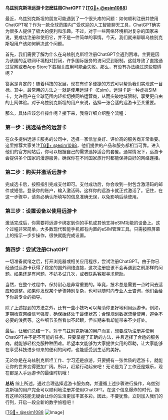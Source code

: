 **乌兹别克斯坦远游卡怎麽註冊ChatGPT？[[TG💪+ @esim1088](https://t.me/s/esim1088)]**

最近，乌兹别克斯坦的朋友可能遇到了一个很头疼的问题：如何顺利注册并使用ChatGPT呢？作为一款全球范围内广受欢迎的人工智能聊天工具，ChatGPT确实为很多人提供了极大的便利和乐趣。不过，对于一些网络环境相对复杂的国家来说，要成功注册和使用它，并不是一件简单的事情。今天，我们就来聊聊乌兹别克斯坦用户该如何解决这个问题。

首先，我们需要了解为什么在乌兹别克斯坦注册ChatGPT会遇到困难。主要是因为该国的互联网环境相对封闭，许多国际服务的访问受到限制。这就导致了直接通过官网或者App Store下载相关应用可能会失败。那么，有没有办法绕过这些障碍呢？

答案是肯定的！随着科技的发展，现在有许多便捷的方式可以帮助我们实现这一目标。其中，最常用的方法之一就是使用远游卡（Esim）。远游卡是一种虚拟SIM卡，允许用户在全球范围内轻松切换网络运营商，从而突破地域限制，享受更自由的上网体验。对于乌兹别克斯坦的用户来说，选择一张合适的远游卡至关重要。

那么，具体应该怎样操作呢？接下来，我将详细介绍整个流程：

### 第一步：挑选适合的远游卡
在众多提供远游卡服务的公司中，选择一家信誉良好、评价高的服务商非常重要。这里推荐大家关注[TG💪+ @esim1088](https://t.me/s/esim1088)，他们提供的产品和服务都相当可靠。进入他们的官方网站后，你可以根据自己的需求选择适合的套餐。通常情况下，远游卡会提供多个国家的漫游服务，确保你在不同国家旅行时都能保持良好的网络连接。

### 第二步：购买并激活远游卡
完成选卡后，按照指引完成支付即可。支付成功后，你会收到一封包含激活码的邮件或短信。登录你的账户，输入激活码，这样你的远游卡就正式激活了。记住，在这一步骤中，请务必确认所填写的信息准确无误，以免影响后续使用。

### 第三步：设置设备以使用远游卡
激活完成后，你需要将远游卡绑定到你的手机或其他支持eSIM功能的设备上。这个过程非常简单，大多数现代智能手机都有内置的eSIM管理工具。只需按照屏幕上的指示一步步操作，很快就能完成设置。

### 第四步：尝试注册ChatGPT
一切准备就绪之后，打开浏览器或相关应用程序，尝试注册ChatGPT。由于你已经通过远游卡获得了稳定的国外网络连接，这次注册应该不会再遇到之前那样的问题。如果还是有问题，不妨多试几次，或者联系客服寻求帮助。

当然，在整个过程中，保持耐心是非常重要的。毕竟，技术总是需要一点时间去适应和调整。如果你发现某个步骤特别复杂，也可以随时向专业人士咨询，他们会给予你最专业的指导。

除了上述提到的方法之外，还有一些小技巧可以帮助你更好地利用远游卡。例如，定期检查网络信号强度，确保始终处于最佳状态；合理规划数据流量使用，避免不必要的浪费等。这些细节虽然看似不起眼，但长期来看却能带来不少好处。

最后，让我们总结一下。对于乌兹别克斯坦的用户而言，想要成功注册并使用ChatGPT并不是不可能的任务。只要掌握了正确的方法，并且选择了合适的服务商，就能够轻松克服种种困难。希望本文能够为大家提供实用的帮助，让大家能够在享受科技进步带来的便利的同时，也能感受到生活的美好。

无论你是在乌兹别克斯坦工作、学习还是旅游，只要拥有一张优质的远游卡，就能让你的世界变得更加广阔。所以，赶紧行动起来吧！无论是为了工作还是娱乐，现在都是入手远游卡的最佳时机哦！

**总结**
综上所述，通过合理选择远游卡服务商，并遵循上述步骤进行操作，乌兹别克斯坦的用户完全可以顺利地注册并使用ChatGPT。在这个信息爆炸的时代，拥有这样的技能无疑会让你的生活更加丰富多彩。因此，不要犹豫，立刻加入我们的行列，开启一段全新的数字旅程吧！

[[TG💪+ @esim1088](https://t.me/s/esim1088) ![Image](https://i.postimg.cc/4NQfJmqS/Snipaste-2025-05-13-00-14-12.png)]